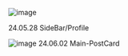 ![image](https://github.com/Kimsukkyung0/clone_instagram/assets/129349523/a1bfa3e2-c0a8-4527-9363-d1aae648e201)

24.05.28 SideBar/Profile

![image](https://github.com/Kimsukkyung0/clone_instagram/assets/129349523/f26f4d27-0988-49cd-aa42-d3622af8c728)
24.06.02 Main-PostCard

